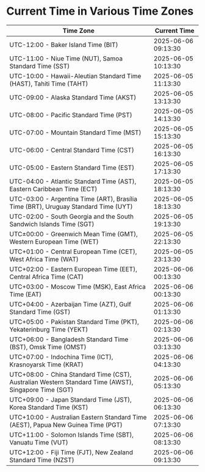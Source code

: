 # Current Time in Various Time Zones

| Time Zone | Current Time |
|-----------|--------------|
| UTC-12:00 - Baker Island Time (BIT) | 2025-06-06 09:13:30 |
| UTC-11:00 - Niue Time (NUT), Samoa Standard Time (SST) | 2025-06-05 10:13:30 |
| UTC-10:00 - Hawaii-Aleutian Standard Time (HAST), Tahiti Time (TAHT) | 2025-06-05 11:13:30 |
| UTC-09:00 - Alaska Standard Time (AKST) | 2025-06-05 13:13:30 |
| UTC-08:00 - Pacific Standard Time (PST) | 2025-06-05 14:13:30 |
| UTC-07:00 - Mountain Standard Time (MST) | 2025-06-05 15:13:30 |
| UTC-06:00 - Central Standard Time (CST) | 2025-06-05 16:13:30 |
| UTC-05:00 - Eastern Standard Time (EST) | 2025-06-05 17:13:30 |
| UTC-04:00 - Atlantic Standard Time (AST), Eastern Caribbean Time (ECT) | 2025-06-05 18:13:30 |
| UTC-03:00 - Argentina Time (ART), Brasília Time (BRT), Uruguay Standard Time (UYT) | 2025-06-05 18:13:30 |
| UTC-02:00 - South Georgia and the South Sandwich Islands Time (SGT) | 2025-06-05 19:13:30 |
| UTC±00:00 - Greenwich Mean Time (GMT), Western European Time (WET) | 2025-06-05 22:13:30 |
| UTC+01:00 - Central European Time (CET), West Africa Time (WAT) | 2025-06-05 23:13:30 |
| UTC+02:00 - Eastern European Time (EET), Central Africa Time (CAT) | 2025-06-06 00:13:30 |
| UTC+03:00 - Moscow Time (MSK), East Africa Time (EAT) | 2025-06-06 00:13:30 |
| UTC+04:00 - Azerbaijan Time (AZT), Gulf Standard Time (GST) | 2025-06-06 01:13:30 |
| UTC+05:00 - Pakistan Standard Time (PKT), Yekaterinburg Time (YEKT) | 2025-06-06 02:13:30 |
| UTC+06:00 - Bangladesh Standard Time (BST), Omsk Time (OMST) | 2025-06-06 03:13:30 |
| UTC+07:00 - Indochina Time (ICT), Krasnoyarsk Time (KRAT) | 2025-06-06 04:13:30 |
| UTC+08:00 - China Standard Time (CST), Australian Western Standard Time (AWST), Singapore Time (SGT) | 2025-06-06 05:13:30 |
| UTC+09:00 - Japan Standard Time (JST), Korea Standard Time (KST) | 2025-06-06 06:13:30 |
| UTC+10:00 - Australian Eastern Standard Time (AEST), Papua New Guinea Time (PGT) | 2025-06-06 07:13:30 |
| UTC+11:00 - Solomon Islands Time (SBT), Vanuatu Time (VUT) | 2025-06-06 08:13:30 |
| UTC+12:00 - Fiji Time (FJT), New Zealand Standard Time (NZST) | 2025-06-06 09:13:30 |
